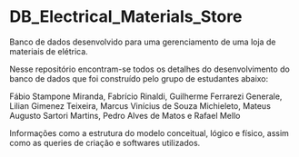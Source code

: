 # DB_Electrical_Materials_Store
Banco de dados desenvolvido para uma gerenciamento de uma loja de materiais de elétrica.

Nesse repositório encontram-se todos os detalhes do desenvolvimento do banco de dados que foi construído pelo grupo de estudantes abaixo:

Fábio Stampone Miranda,
Fabrício Rinaldi,
Guilherme Ferrarezi Generale,
Lilian Gimenez Teixeira,
Marcus Vinícius de Souza Michieleto,
Mateus Augusto Sartori Martins,
Pedro Alves de Matos e 
Rafael Mello

Informações como a estrutura do modelo conceitual, lógico e físico, assim como as queries de criação e softwares utilizados.
